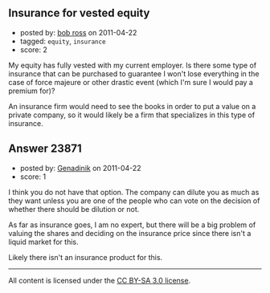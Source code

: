 ## Insurance for vested equity

- posted by: [bob ross](https://stackexchange.com/users/-1/2690-bob-ross) on 2011-04-22
- tagged: `equity`, `insurance`
- score: 2

My equity has fully vested with my current employer. Is there some type of insurance that can be purchased to guarantee I won't lose everything in the case of force majeure or other drastic event (which I'm sure I would pay a premium for)?  

An insurance firm would need to see the books in order to put a value on a private company, so it would likely be a firm that specializes in this type of insurance.


## Answer 23871

- posted by: [Genadinik](https://stackexchange.com/users/-1/8929-genadinik) on 2011-04-22
- score: 1

I think you do not have that option.  The company can dilute you as much as they want unless you are one of the people who can vote on the decision of whether there should be dilution or not.

As far as insurance goes, I am no expert, but there will be a big problem of valuing the shares and deciding on the insurance price since there isn't a liquid market for this.

Likely there isn't an insurance product for this.



---

All content is licensed under the [CC BY-SA 3.0 license](https://creativecommons.org/licenses/by-sa/3.0/).

